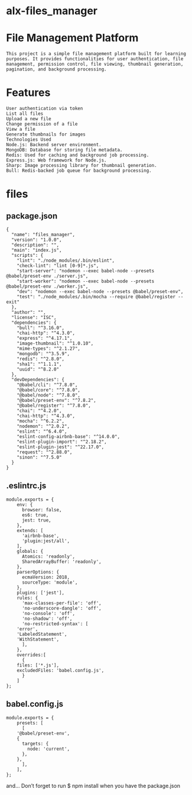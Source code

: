 # alx-files_manager

# File Management Platform
	This project is a simple file management platform built for learning purposes. It provides functionalities for user authentication, file management, permission control, file viewing, thumbnail generation, pagination, and background processing.

# Features
	User authentication via token
	List all files
	Upload a new file
	Change permission of a file
	View a file
	Generate thumbnails for images
	Technologies Used
	Node.js: Backend server environment.
	MongoDB: Database for storing file metadata.
	Redis: Used for caching and background job processing.
	Express.js: Web framework for Node.js.
	Sharp: Image processing library for thumbnail generation.
	Bull: Redis-backed job queue for background processing.

# files

## package.json

	{
	  "name": "files_manager",
	  "version": "1.0.0",
	  "description": "",
	  "main": "index.js",
	  "scripts": {
	    "lint": "./node_modules/.bin/eslint",
	    "check-lint": "lint [0-9]*.js",
	    "start-server": "nodemon --exec babel-node --presets @babel/preset-env ./server.js",
	    "start-worker": "nodemon --exec babel-node --presets @babel/preset-env ./worker.js",
	    "dev": "nodemon --exec babel-node --presets @babel/preset-env",
	    "test": "./node_modules/.bin/mocha --require @babel/register --exit" 
	  },
	  "author": "",
	  "license": "ISC",
	  "dependencies": {
	    "bull": "^3.16.0",
	    "chai-http": "^4.3.0",
	    "express": "^4.17.1",
	    "image-thumbnail": "^1.0.10",
	    "mime-types": "^2.1.27",
	    "mongodb": "^3.5.9",
	    "redis": "^2.8.0",
	    "sha1": "^1.1.1",
	    "uuid": "^8.2.0"
	  },
	  "devDependencies": {
	    "@babel/cli": "^7.8.0",
	    "@babel/core": "^7.8.0",
	    "@babel/node": "^7.8.0",
	    "@babel/preset-env": "^7.8.2",
	    "@babel/register": "^7.8.0",
	    "chai": "^4.2.0",
	    "chai-http": "^4.3.0",
	    "mocha": "^6.2.2",
	    "nodemon": "^2.0.2",
	    "eslint": "^6.4.0",
	    "eslint-config-airbnb-base": "^14.0.0",
	    "eslint-plugin-import": "^2.18.2",
	    "eslint-plugin-jest": "^22.17.0",
	    "request": "^2.88.0",
	    "sinon": "^7.5.0"
	  }
	}

## .eslintrc.js

	module.exports = {
	    env: {
	      browser: false,
	      es6: true,
	      jest: true,
	    },
	    extends: [
	      'airbnb-base',
	      'plugin:jest/all',
	    ],
	    globals: {
	      Atomics: 'readonly',
	      SharedArrayBuffer: 'readonly',
	    },
	    parserOptions: {
	      ecmaVersion: 2018,
	      sourceType: 'module',
	    },
	    plugins: ['jest'],
	    rules: {
	      'max-classes-per-file': 'off',
	      'no-underscore-dangle': 'off',
	      'no-console': 'off',
	      'no-shadow': 'off',
	      'no-restricted-syntax': [
		'error',
		'LabeledStatement',
		'WithStatement',
	      ],
	    },
	    overrides:[
	      {
		files: ['*.js'],
		excludedFiles: 'babel.config.js',
	      }
	    ]
	};

## babel.config.js

	module.exports = {
	    presets: [
	      [
		'@babel/preset-env',
		{
		  targets: {
		    node: 'current',
		  },
		},
	      ],
	    ],
	};

and…
Don’t forget to run $ npm install when you have the package.json

